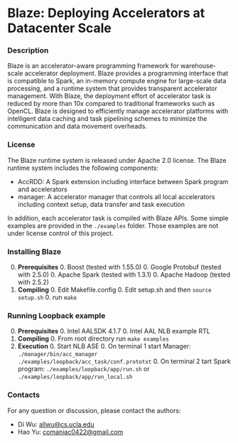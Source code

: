 # Blaze: Deploying Accelerators at Datacenter Scale
### Description
Blaze is an accelerator-aware programming framework for warehouse-scale accelerator deployment. Blaze provides a programming interface that is compatible to Spark, an in-memory compute engine for large-scale data processing, and a runtime system that provides transparent accelerator management. With Blaze, the deployment effort of accelerator task is reduced by more than 10x compared to traditional frameworks such as OpenCL. Blaze is designed to efficiently manage accelerator platforms with intelligent data caching and task pipelining schemes to minimize the communication and data movement overheads.

### License
The Blaze runtime system is released under Apache 2.0 license. The Blaze runtime system includes the following components:

* AccRDD: A Spark extension including interface between Spark program and accelerators
* manager: A accelerator manager that controls all local accelerators including context setup, data transfer and task execution

In addition, each accelerator task is compiled with Blaze APIs. Some simple examples are provided in the `./examples` folder. Those examples are not under license control of this project.

### Installing Blaze
0. **Prerequisites**
    0. Boost (tested with 1.55.0)
    0. Google Protobuf (tested with 2.5.0)
    0. Apache Spark (tested with 1.3.1)
    0. Apache Hadoop (tested with 2.5.2)
0. **Compiling**
    0. Edit Makefile.config
    0. Edit setup.sh and then `source setup.sh`
    0. run `make`

### Running Loopback example
0. **Prerequisites**
    0. Intel AALSDK 4.1.7
    0. Intel AAL NLB example RTL
0. **Compiling**
    0. From root directory run `make examples`
0. **Execution**
    0. Start NLB ASE
    0. On terminal 1 start Manager: `./manager/bin/acc_manager ./examples/loopback/acc_task/conf.prototxt`
    0. On terminal 2 tart Spark program: `./examples/loopback/app/run.sh` or `./examples/loopback/app/run_local.sh`

### Contacts
For any question or discussion, please contact the authors:

* Di Wu: allwu@cs.ucla.edu
* Hao Yu: comaniac0422@gmail.com
